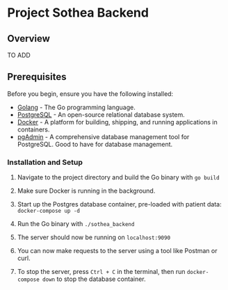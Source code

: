 # Project Sothea Backend

## Overview

TO ADD

## Prerequisites

Before you begin, ensure you have the following installed:

- [Golang](https://golang.org/) - The Go programming language.
- [PostgreSQL](https://www.postgresql.org/) - An open-source relational database system.
- [Docker](https://www.docker.com/) - A platform for building, shipping, and running applications in containers.
- [pgAdmin](https://www.pgadmin.org/) - A comprehensive database management tool for PostgreSQL. Good to have for database management.

### Installation and Setup
1. Navigate to the project directory and build the Go binary with `go build`

2. Make sure Docker is running in the background.

3. Start up the Postgres database container, pre-loaded with patient data: `docker-compose up -d`

4. Run the Go binary with `./sothea_backend`
 
5. The server should now be running on `localhost:9090`

6. You can now make requests to the server using a tool like Postman or curl.
 
7. To stop the server, press `Ctrl + C` in the terminal, then run `docker-compose down` to stop the database container.